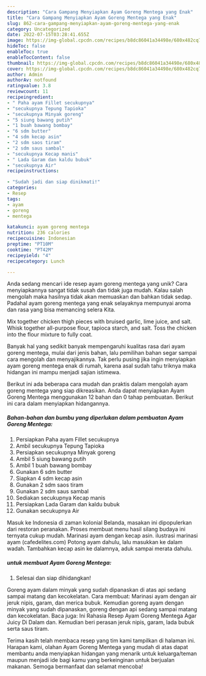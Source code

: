 ```yaml
---
description: "Cara Gampang Menyiapkan Ayam Goreng Mentega yang Enak"
title: "Cara Gampang Menyiapkan Ayam Goreng Mentega yang Enak"
slug: 862-cara-gampang-menyiapkan-ayam-goreng-mentega-yang-enak
category: Uncategorized
date: 2022-07-15T03:28:41.655Z
image: https://img-global.cpcdn.com/recipes/b8dc86041a34498e/680x482cq70/ayam-goreng-mentega-foto-resep-utama.jpg
hideToc: false
enableToc: true
enableTocContent: false
thumbnail: https://img-global.cpcdn.com/recipes/b8dc86041a34498e/680x482cq70/ayam-goreng-mentega-foto-resep-utama.jpg
cover: https://img-global.cpcdn.com/recipes/b8dc86041a34498e/680x482cq70/ayam-goreng-mentega-foto-resep-utama.jpg
author: Admin
authorAv: notfound
ratingvalue: 3.8
reviewcount: 11
recipeingredient:
- " Paha ayam Fillet secukupnya"
- "secukupnya Tepung Tapioka"
- "secukupnya Minyak goreng"
- "5 siung bawang putih"
- "1 buah bawang bombay"
- "6 sdm butter"
- "4 sdm kecap asin"
- "2 sdm saos tiram"
- "2 sdm saus sambal"
- "secukupnya Kecap manis"
- " Lada Garam dan kaldu bubuk"
- "secukupnya Air"
recipeinstructions:

- "Sudah jadi dan siap dinikmati!"
categories:
- Resep
tags:
- ayam
- goreng
- mentega

katakunci: ayam goreng mentega 
nutrition: 236 calories
recipecuisine: Indonesian
preptime: "PT10M"
cooktime: "PT42M"
recipeyield: "4"
recipecategory: Lunch

---
```





Anda sedang mencari ide resep ayam goreng mentega yang unik? Cara menyiapkannya sangat tidak susah dan tidak juga mudah. Kalau salah mengolah maka hasilnya tidak akan memuaskan dan bahkan tidak sedap. Padahal ayam goreng mentega yang enak selayaknya mempunyai aroma dan rasa yang bisa memancing selera Kita.





Mix together chicken thigh pieces with bruised garlic, lime juice, and salt. Whisk together all-purpose flour, tapioca starch, and salt. Toss the chicken into the flour mixture to fully coat.

Banyak hal yang sedikit banyak mempengaruhi kualitas rasa dari ayam goreng mentega, mulai dari jenis bahan, lalu pemilihan bahan segar sampai cara mengolah dan menyajikannya. Tak perlu pusing jika ingin menyiapkan ayam goreng mentega enak di rumah, karena asal sudah tahu triknya maka hidangan ini mampu menjadi sajian istimewa.






Berikut ini ada beberapa cara mudah dan praktis dalam mengolah ayam goreng mentega yang siap dikreasikan. Anda dapat menyiapkan Ayam Goreng Mentega menggunakan 12 bahan dan 0 tahap pembuatan. Berikut ini cara dalam menyiapkan hidangannya.

<!--inarticleads1-->

##### Bahan-bahan dan bumbu yang diperlukan dalam pembuatan Ayam Goreng Mentega:

1. Persiapkan  Paha ayam Fillet secukupnya
1. Ambil secukupnya Tepung Tapioka
1. Persiapkan secukupnya Minyak goreng
1. Ambil 5 siung bawang putih
1. Ambil 1 buah bawang bombay
1. Gunakan 6 sdm butter
1. Siapkan 4 sdm kecap asin
1. Gunakan 2 sdm saos tiram
1. Gunakan 2 sdm saus sambal
1. Sediakan secukupnya Kecap manis
1. Persiapkan  Lada Garam dan kaldu bubuk
1. Gunakan secukupnya Air


Masuk ke Indonesia di zaman kolonial Belanda, masakan ini dipopulerkan dari restoran peranakan. Proses membuat menu hasil silang budaya ini ternyata cukup mudah. Marinasi ayam dengan kecap asin. ilustrasi marinasi ayam (cafedelites.com) Potong ayam dahulu, lalu masukkan ke dalam wadah. Tambahkan kecap asin ke dalamnya, aduk sampai merata dahulu. 

<!--inarticleads2-->

#####  untuk membuat Ayam Goreng Mentega:


1. Selesai dan siap dihidangkan!

Goreng ayam dalam minyak yang sudah dipanaskan di atas api sedang sampai matang dan kecokelatan. Cara membuat: Marinasi ayam dengan air jeruk nipis, garam, dan merica bubuk. Kemudian goreng ayam dengan minyak yang sudah dipanaskan, goreng dengan api sedang sampai matang dan kecokelatan. Baca juga: Ini Rahasia Resep Ayam Goreng Mentega Agar Juicy Di Dalam dan. Kemudian beri perasan jeruk nipis, garam, lada bubuk serta saus tiram. 

Terima kasih telah membaca resep yang tim kami tampilkan di halaman ini. Harapan kami, olahan Ayam Goreng Mentega yang mudah di atas dapat membantu anda menyiapkan hidangan yang menarik untuk keluarga/teman maupun menjadi ide bagi kamu yang berkeinginan untuk berjualan makanan. Semoga bermanfaat dan selamat mencoba!
